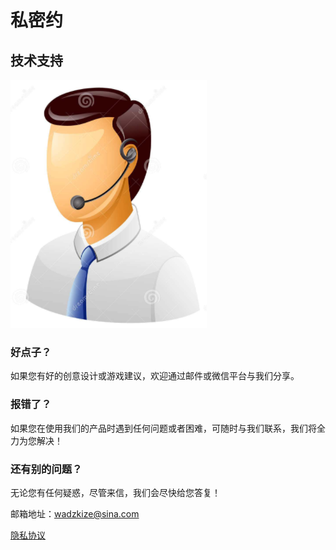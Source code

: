 # 私密约

## 技术支持

 ![image](https://github.com/wadzkize/simiyue/raw/master/call_man.png)

### 好点子？

如果您有好的创意设计或游戏建议，欢迎通过邮件或微信平台与我们分享。

### 报错了？

如果您在使用我们的产品时遇到任何问题或者困难，可随时与我们联系，我们将全力为您解决！

### 还有别的问题？

无论您有任何疑惑，尽管来信，我们会尽快给您答复！

邮箱地址：wadzkize@sina.com

[隐私协议](https://raw.githubusercontent.com/wadzkize/simiyue/master/privacy.cmd)
